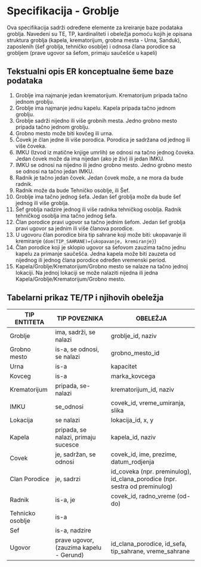 # Specifikacija - Groblje

Ova specifikacija sadrži određene elemente za kreiranje baze podataka
groblja. Navedeni su TE, TP, kardinaliteti i obeležja pomoću kojih je opisana struktura groblja (kapela, krematorijum, grobna mesta - Urna, Sanduk), zaposlenih (šef groblja, tehničko osoblje) i odnosa člana porodice sa grobljem (prave ugovor sa šefom, primaju saučešće u kapeli)

## Tekstualni opis ER konceptualne šeme baze podataka

1. Groblje ima najmanje jedan krematorijum. Krematorijum pripada tačno jednom groblju.
1. Groblje ima najmanje jednu kapelu. Kapela pripada tačno jednom groblju.
1. Groblje sadrži nijedno ili više grobnih mesta. Jedno grobno mesto pripada tačno jednom groblju.
1. Grobno mesto može biti kovčeg ili urna.
1. Čovek je član jedne ili više porodica. Porodica je sadržana od jednog ili više čoveka.
1. IMKU (Izvod iz matične knjige umrlih) se odnosi na tačno jednog čoveka. Jedan čovek može da ima nijedan (ako je živ) ili jedan IMKU.
1. IMKU se odnosi na nijedno ili jedno grobno mesto. Jedno grobno mesto se odnosi na tačno jedan IMKU.
1. Radnik je tačno jedan čovek. Jedan čovek može, a ne mora da bude radnik.
1. Radnik može da bude Tehničko osoblje, ili Šef.
1. Groblje ima tačno jednog šefa. Jedan šef groblja može da bude šef jednog ili više groblja.
1. Šef groblja nadzire jednog ili više radnika tehničkog osoblja. Radnik tehničkog osoblja ima tačno jednog šefa.
1. Član porodice pravi ugovor sa tačno jednim šefom. Jedan šef groblja pravi ugovor sa jednim ili više članova porodice.
1. U ugovoru član porodice bira tip sahrane koji može biti: ukopavanje ili kremiranje (`dom(TIP_SAHRANE)={ukopavanje, kremiranje}`)
1. Član porodice koji je sklopio ugovor sa šefovom zauzima tačno jednu kapelu za primanje saučešća. Jedna kapela može biti zauzeta od nijednog ili jednog člana porodice određen vremenski period.
1. Kapela/Groblje/Krematorijum/Grobno mesto se nalaze na tačno jednoj lokaciji. Na jednoj lokaciji se može nalaziti nijedna ili jedna Kapela/Groblje/Krematorijum/Grobno mesto.

## Tabelarni prikaz TE/TP i njihovih obeležja

| TIP ENTITETA | TIP POVEZNIKA | OBELEŽJA |
| --- | --- | --- |
| Groblje | ima, sadrži, se nalazi | groblje_id, naziv |
| Grobno mesto | is-a, se odnosi, se nalazi | grobno_mesto_id |
| Urna | is-a | kapacitet |
| Kovceg | is-a | marka_kovcega |
| Krematorijum | pripada, se-nalazi | krematorijum_id, naziv |
| IMKU |  se_odnosi | covek_id, vreme_umiranja, slika |
| Lokacija | se nalazi | lokacija_id, x, y |
| Kapela | pripada, se nalazi, primaju sucesce | kapela_id, naziv |
| Covek |  je, sadržan, se odnosi | covek_id, ime, prezime, datum_rodjenja |
| Clan Porodice | je, sadrzi | id_coveka (npr. preminulog), id_clana_porodice (npr. sestra od preminulog) |   
| Radnik | is-a, je | covek_id, radno_vreme (od-do) |
| Tehnicko osoblje | is-a | |
| Sef | is-a, nadzire | |
| Ugovor | prave ugovor, (zauzima kapelu - Gerund) | id_clana_porodice, id_sefa, tip_sahrane, vreme_sahrane |
